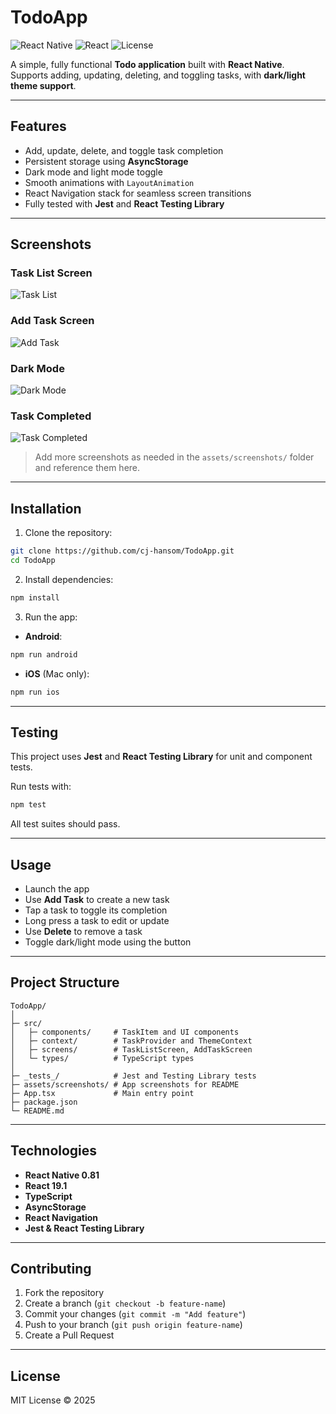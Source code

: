 
# TodoApp

![React Native](https://img.shields.io/badge/React%20Native-0.81-blue)
![React](https://img.shields.io/badge/React-19.1.0-brightgreen)
![License](https://img.shields.io/badge/license-MIT-lightgrey)

A simple, fully functional **Todo application** built with **React Native**.  
Supports adding, updating, deleting, and toggling tasks, with **dark/light theme support**.

---

## Features

- Add, update, delete, and toggle task completion
- Persistent storage using **AsyncStorage**
- Dark mode and light mode toggle
- Smooth animations with `LayoutAnimation`
- React Navigation stack for seamless screen transitions
- Fully tested with **Jest** and **React Testing Library**

---

## Screenshots

### Task List Screen
![Task List](assets/screenshots/task-list.png)

### Add Task Screen
![Add Task](assets/screenshots/add-task.png)

### Dark Mode
![Dark Mode](assets/screenshots/dark-mode.png)

### Task Completed
![Task Completed](assets/screenshots/task-completed.png)

> Add more screenshots as needed in the `assets/screenshots/` folder and reference them here.

---

## Installation

1. Clone the repository:

```bash
git clone https://github.com/cj-hansom/TodoApp.git
cd TodoApp
````

2. Install dependencies:

```bash
npm install
```

3. Run the app:

* **Android**:

```bash
npm run android
```

* **iOS** (Mac only):

```bash
npm run ios
```

---

## Testing

This project uses **Jest** and **React Testing Library** for unit and component tests.

Run tests with:

```bash
npm test
```

All test suites should pass.

---

## Usage

* Launch the app
* Use **Add Task** to create a new task
* Tap a task to toggle its completion
* Long press a task to edit or update
* Use **Delete** to remove a task
* Toggle dark/light mode using the button

---

## Project Structure

```
TodoApp/
│
├─ src/
│   ├─ components/     # TaskItem and UI components
│   ├─ context/        # TaskProvider and ThemeContext
│   ├─ screens/        # TaskListScreen, AddTaskScreen
│   └─ types/          # TypeScript types
│
├─ _tests_/            # Jest and Testing Library tests
├─ assets/screenshots/ # App screenshots for README
├─ App.tsx             # Main entry point
├─ package.json
└─ README.md
```

---

## Technologies

* **React Native 0.81**
* **React 19.1**
* **TypeScript**
* **AsyncStorage**
* **React Navigation**
* **Jest & React Testing Library**

---

## Contributing

1. Fork the repository
2. Create a branch (`git checkout -b feature-name`)
3. Commit your changes (`git commit -m "Add feature"`)
4. Push to your branch (`git push origin feature-name`)
5. Create a Pull Request

---

## License

MIT License © 2025



